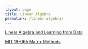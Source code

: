 ```yaml
---
layout: page
title: Linear Algebra
permalink: /linear-algebra/
---
```


[Linear Algebra and Learning from Data](http://math.mit.edu/~gs/learningfromdata/)

[MIT 18-065 Matrix Methods](https://www.bilibili.com/video/av55316382?from=search&seid=7596248769161116558)

